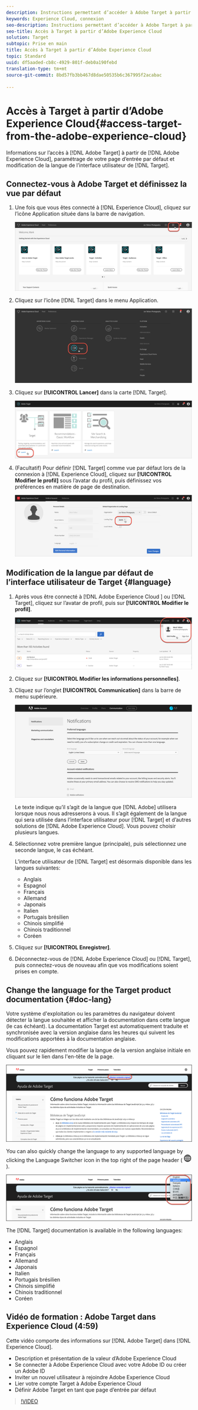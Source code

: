 ```yaml
---
description: Instructions permettant d’accéder à Adobe Target à partir d’Adobe Experience Cloud.
keywords: Experience Cloud, connexion
seo-description: Instructions permettant d’accéder à Adobe Target à partir d’Adobe Experience Cloud.
seo-title: Accès à Target à partir d’Adobe Experience Cloud
solution: Target
subtopic: Prise en main
title: Accès à Target à partir d’Adobe Experience Cloud
topic: Standard
uuid: df5aaded-cb8c-4929-801f-deb0a190febd
translation-type: tm+mt
source-git-commit: 8bd57fb3bb467d8dae50535b6c367995f2acabac

---
```



# Accès à Target à partir d’Adobe Experience Cloud{#access-target-from-the-adobe-experience-cloud}

Informations sur l’accès à [!DNL Adobe Target] à partir de [!DNL Adobe Experience Cloud], paramétrage de votre page d’entrée par défaut et modification de la langue de l’interface utilisateur de [!DNL Target].

## Connectez-vous à Adobe Target et définissez la vue par défaut

1. Une fois que vous êtes connecté à [!DNL Experience Cloud], cliquez sur l’icône Application située dans la barre de navigation.

   ![Icône de l’application](/help/c-intro/assets/appmenu-new.png)

1. Cliquez sur l’icône [!DNL Target] dans le menu Application.

   ![Icône de Target](/help/c-intro/assets/appmenu-target-new.png)

1. Cliquez sur **[!UICONTROL Lancer]** dans la carte [!DNL Target].

   ![Lancement de Target](/help/c-intro/assets/target-launch-new.png)

1. (Facultatif) Pour définir [!DNL Target] comme vue par défaut lors de la connexion à [!DNL Experience Cloud], cliquez sur **[!UICONTROL Modifier le profil]** sous l’avatar du profil, puis définissez vos préférences en matière de page de destination.

   ![Landing page](/help/c-intro/assets/pagepref-new.png)

## Modification de la langue par défaut de l’interface utilisateur de Target {#language}

1. Après vous être connecté à [!DNL Adobe Experience Cloud ] ou [!DNL Target], cliquez sur l’avatar de profil, puis sur **[!UICONTROL Modifier le profil]**.

   ![Editer le profil](/help/c-intro/assets/change-language.png)

1. Cliquez sur **[!UICONTROL Modifier les informations personnelles]**.

1. Cliquez sur l’onglet **[!UICONTROL Communication]** dans la barre de menu supérieure.

   ![Langues préférées](/help/c-intro/assets/prefered-language.png)

   Le texte indique qu’il s’agit de la langue que [!DNL Adobe] utilisera lorsque nous nous adresserons à vous. Il s’agit également de la langue qui sera utilisée dans l’interface utilisateur pour [!DNL Target] et d’autres solutions de [!DNL Adobe Experience Cloud]. Vous pouvez choisir plusieurs langues.

1. Sélectionnez votre première langue (principale), puis sélectionnez une seconde langue, le cas échéant.

   L’interface utilisateur de [!DNL Target] est désormais disponible dans les langues suivantes:

   * Anglais
   * Espagnol
   * Français
   * Allemand
   * Japonais
   * Italien
   * Portugais brésilien
   * Chinois simplifié
   * Chinois traditionnel
   * Coréen

1. Cliquez sur **[!UICONTROL Enregistrer]**.

1. Déconnectez-vous de [!DNL Adobe Experience Cloud] ou [!DNL Target], puis connectez-vous de nouveau afin que vos modifications soient prises en compte.

## Change the language for the Target product documentation {#doc-lang}

Votre système d'exploitation ou les paramètres du navigateur doivent détecter la langue souhaitée et afficher la documentation dans cette langue (le cas échéant). La documentation Target est automatiquement traduite et synchronisée avec la version anglaise dans les heures qui suivent les modifications apportées à la documentation anglaise.

Vous pouvez rapidement modifier la langue de la version anglaise initiale en cliquant sur le lien dans l'en-tête de la page.

![Changement de la langue d'origine](/help/c-intro/assets/mt-original.png)

You can also quickly change the language to any supported language by clicking the Language Switcher icon in the top right of the page header ( ![language switcher](/help/c-intro/assets/icon-language-switcher.png) ).

![sélecteur de langues](/help/c-intro/assets/language-switcher.png)

The [!DNL Target] documentation is available in the following languages:

* Anglais
* Espagnol
* Français
* Allemand
* Japonais
* Italien
* Portugais brésilien
* Chinois simplifié
* Chinois traditionnel
* Coréen

## Vidéo de formation : Adobe Target dans Experience Cloud (4:59)

Cette vidéo comporte des informations sur [!DNL Adobe Target] dans [!DNL Experience Cloud].

* Description et présentation de la valeur d’Adobe Experience Cloud
* Se connecter à Adobe Experience Cloud avec votre Adobe ID ou créer un Adobe ID
* Inviter un nouvel utilisateur à rejoindre Adobe Experience Cloud
* Lier votre compte Target à Adobe Experience Cloud
* Définir Adobe Target en tant que page d’entrée par défaut

>[!VIDEO](https://www.youtube.com/watch?v=7lwYrYC7vdM)